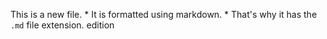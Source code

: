 This is a new file. * It is formatted using markdown. * That's why it has the `.md` file extension.
edition

